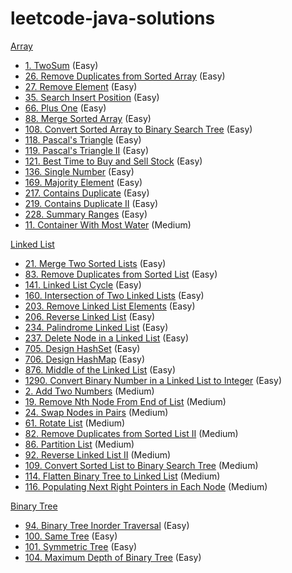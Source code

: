 # leetcode-java-solutions

[Array](https://github.com/akshaym06/leetcode-java-solutions/tree/main/src/array)

- [1. TwoSum](https://github.com/akshaym06/leetcode-java-solutions/blob/main/src/array/TwoSum.java) (Easy)
- [26. Remove Duplicates from Sorted Array](https://github.com/akshaym06/leetcode-java-solutions/blob/main/src/array/RemoveDuplicatesFromSortedArray.java) (Easy)
- [27. Remove Element](https://github.com/akshaym06/leetcode-java-solutions/blob/main/src/array/RemoveElement.java) (Easy)
- [35. Search Insert Position](https://github.com/akshaym06/leetcode-java-solutions/blob/main/src/array/SearchInsertPosition.java) (Easy)
- [66. Plus One](https://github.com/akshaym06/leetcode-java-solutions/blob/main/src/array/PlusOne.java) (Easy)
- [88. Merge Sorted Array](https://github.com/akshaym06/leetcode-java-solutions/blob/main/src/array/MergeSortedArray.java) (Easy)
- [108. Convert Sorted Array to Binary Search Tree](https://github.com/akshaym06/leetcode-java-solutions/blob/main/src/array/SortedArrayToBST.java) (Easy)
- [118. Pascal's Triangle](https://github.com/akshaym06/leetcode-java-solutions/blob/main/src/array/PascalsTriangle.java) (Easy)
- [119. Pascal's Triangle II](https://github.com/akshaym06/leetcode-java-solutions/blob/main/src/array/PascalsTriangle2.java) (Easy)
- [121. Best Time to Buy and Sell Stock](https://github.com/akshaym06/leetcode-java-solutions/blob/main/src/array/BuyAndSellStocks.java) (Easy)
- [136. Single Number](https://github.com/akshaym06/leetcode-java-solutions/blob/main/src/array/SingleNumber.java) (Easy)
- [169. Majority Element](https://github.com/akshaym06/leetcode-java-solutions/blob/main/src/array/MajorityElement.java) (Easy)
- [217. Contains Duplicate](https://github.com/akshaym06/leetcode-java-solutions/blob/main/src/array/ContainsDuplicate.java) (Easy)
- [219. Contains Duplicate II](https://github.com/akshaym06/leetcode-java-solutions/blob/main/src/array/ContainsDuplicate2.java) (Easy)
- [228. Summary Ranges](https://github.com/akshaym06/leetcode-java-solutions/blob/main/src/array/SummaryRanges.java) (Easy)
- [11. Container With Most Water](https://github.com/akshaym06/leetcode-java-solutions/blob/main/src/array/ContainerWithMostWater.java) (Medium)

[Linked List](https://github.com/akshaym06/leetcode-java-solutions/tree/main/src/linkedlist)

- [21. Merge Two Sorted Lists](https://github.com/akshaym06/leetcode-java-solutions/blob/main/src/linkedlist/MergeTwoSortedLists.java) (Easy)
- [83. Remove Duplicates from Sorted List](https://github.com/akshaym06/leetcode-java-solutions/blob/main/src/linkedlist/RemoveDuplicates.java) (Easy)
- [141. Linked List Cycle](https://github.com/akshaym06/leetcode-java-solutions/blob/main/src/linkedlist/LinkedListCycle.java) (Easy)
- [160. Intersection of Two Linked Lists](https://github.com/akshaym06/leetcode-java-solutions/blob/main/src/linkedlist/Intersection.java) (Easy)
- [203. Remove Linked List Elements](https://github.com/akshaym06/leetcode-java-solutions/blob/main/src/linkedlist/RemoveElements.java) (Easy)
- [206. Reverse Linked List](https://github.com/akshaym06/leetcode-java-solutions/blob/main/src/linkedlist/ReverseLinkedList.java) (Easy)
- [234. Palindrome Linked List](https://github.com/akshaym06/leetcode-java-solutions/blob/main/src/linkedlist/Palindrome.java) (Easy)
- [237. Delete Node in a Linked List](https://github.com/akshaym06/leetcode-java-solutions/blob/main/src/linkedlist/DeleteNode.java) (Easy)
- [705. Design HashSet](https://github.com/akshaym06/leetcode-java-solutions/blob/main/src/linkedlist/MyHashSet.java) (Easy)
- [706. Design HashMap](https://github.com/akshaym06/leetcode-java-solutions/blob/main/src/linkedlist/MyHashMap.java) (Easy)
- [876. Middle of the Linked List](https://github.com/akshaym06/leetcode-java-solutions/blob/main/src/linkedlist/MiddleNode.java) (Easy)
- [1290. Convert Binary Number in a Linked List to Integer](https://github.com/akshaym06/leetcode-java-solutions/blob/main/src/linkedlist/BinaryToInteger.java) (Easy)
- [2. Add Two Numbers](https://github.com/akshaym06/leetcode-java-solutions/blob/main/src/linkedlist/AddTwoNumbers.java) (Medium)
- [19. Remove Nth Node From End of List](https://github.com/akshaym06/leetcode-java-solutions/blob/main/src/linkedlist/RemoveNthNodeFromEnd.java) (Medium)
- [24. Swap Nodes in Pairs](https://github.com/akshaym06/leetcode-java-solutions/blob/main/src/linkedlist/SwapNodesInPairs.java) (Medium)
- [61. Rotate List](https://github.com/akshaym06/leetcode-java-solutions/blob/main/src/linkedlist/RotateList.java) (Medium)
- [82. Remove Duplicates from Sorted List II](https://github.com/akshaym06/leetcode-java-solutions/blob/main/src/linkedlist/RemoveDuplicates2.java) (Medium)
- [86. Partition List](https://github.com/akshaym06/leetcode-java-solutions/blob/main/src/linkedlist/PartitionList.java) (Medium)
- [92. Reverse Linked List II](https://github.com/akshaym06/leetcode-java-solutions/blob/main/src/linkedlist/ReverseLinkedList2.java) (Medium)
- [109. Convert Sorted List to Binary Search Tree](https://github.com/akshaym06/leetcode-java-solutions/blob/main/src/linkedlist/ConvertListToBst.java) (Medium)
- [114. Flatten Binary Tree to Linked List](https://github.com/akshaym06/leetcode-java-solutions/blob/main/src/linkedlist/FlattenBinaryTreeToList.java) (Medium)
- [116. Populating Next Right Pointers in Each Node](https://github.com/akshaym06/leetcode-java-solutions/blob/main/src/linkedlist/PopulateNextRightPointer.java) (Medium)

[Binary Tree](https://github.com/akshaym06/leetcode-java-solutions/tree/main/src/binarytree)

- [94. Binary Tree Inorder Traversal](https://github.com/akshaym06/leetcode-java-solutions/blob/main/src/binarytree/InorderTraversal.java) (Easy)
- [100. Same Tree](https://github.com/akshaym06/leetcode-java-solutions/blob/main/src/binarytree/SameTree.java) (Easy)
- [101. Symmetric Tree](https://github.com/akshaym06/leetcode-java-solutions/blob/main/src/binarytree/SymmetricTree.java) (Easy)
- [104. Maximum Depth of Binary Tree](https://github.com/akshaym06/leetcode-java-solutions/blob/main/src/binarytree/MaxDepth.java) (Easy)
